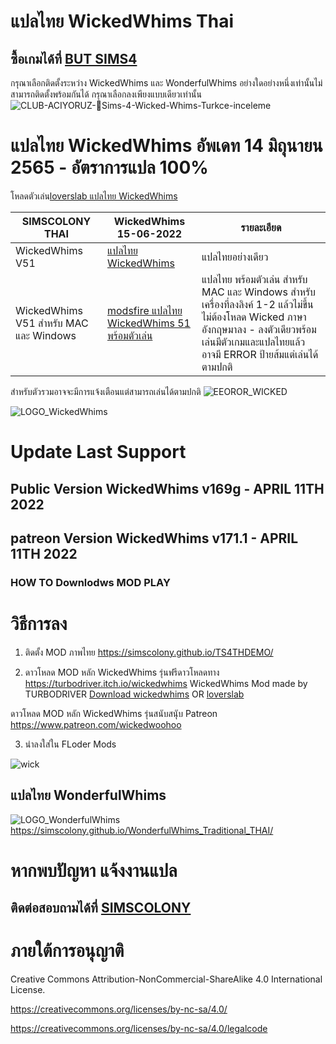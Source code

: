 
# แปลไทย WickedWhims Thai
## ซื้อเกมได้ที่ [BUT SIMS4](https://www.cdkeys.com/pc/games/the-sims-4-standard-edition-pc-cd-key-origin?mw_aref=simscolony)

กรุณาเลือกติดตั้งระหว่าง WickedWhims และ WonderfulWhims อย่างใดอย่างหนึ่งเท่านั้นไม่สามารถติดตั้งพร้อมกันได้
กรุณาเลือกลงเพียงแบบเดียวเท่านั้น
![CLUB-ACIYORUZ-💓Sims-4-Wicked-Whims-Turkce-inceleme](https://user-images.githubusercontent.com/13219372/127035913-4855b0af-ebc4-4239-9b25-57c0f2bb4267.jpg)


# แปลไทย WickedWhims อัพเดท 14 มิถุนายน 2565 - อัตราการแปล 100%
โหลดตัวเล่น[loverslab แปลไทย WickedWhims](https://www.loverslab.com/files/file/5755-sims-4-wickedwhims-thai-support-wickedwhims-v167c-18-december-2021/)



| SIMSCOLONY THAI| WickedWhims 15-06-2022|รายละเอียด|
| ------------- | ------------- | ------------- |
| WickedWhims V51| [แปลไทย WickedWhims ](https://github.com/simscolony/WickedWhimsTH/raw/main/%5BSIMSCOLONY%5D_WickedWhims_TH_%5B15-6-2022%5D.package) |แปลไทยอย่างเดียว|
| WickedWhims V51 สำหรับ MAC และ Windows|   [modsfire แปลไทย WickedWhims 51 พร้อมตัวเล่น](http://www.simfileshare.net/download/3236037/) |แปลไทย พร้อมตัวเล่น สำหรับ MAC และ Windows สำหรับเครื่องที่ลงลิงค์ 1-2 แล้วไม่ขึ้น ไม่ต้องโหลด Wicked ภาษาอังกฤษมาลง - ลงตัวเดียวพร้อมเล่นมีตัวเกมและแปลไทยแล้ว อาจมี ERROR ป้ายส้มแต่เล่นได้ตามปกติ|

สำหรับตัวรวมอาจจะมีการแจ้งเตือนแต่สามารถเล่นได้ตามปกติ
![EEOROR_WICKED](https://user-images.githubusercontent.com/13219372/173412099-a9ba4be7-5b34-42ea-8fd4-b6ffaa8dc05d.jpg)



![LOGO_WickedWhims](https://img.itch.zone/aW1nLzMzMDExODAucG5n/original/mSNqg3.png)
# Update Last Support 
## Public Version WickedWhims v169g - APRIL 11TH 2022
##  patreon Version WickedWhim﻿s  v171.1 - APRIL 11TH 2022

### HOW TO Downlodws MOD PLAY

# วิธีการลง
1. ติดตั้ง MOD ภาพไทย
https://simscolony.github.io/TS4THDEMO/

2. ดาวโหลด MOD หลัก WickedWhims  รุ่นฟรีดาวโหลดทาง
https://turbodriver.itch.io/wickedwhims
WickedWhims Mod made by TURBODRIVER   [Download wickedwhims](https://wickedwhimsmod.com/download/) OR
[loverslab](https://www.loverslab.com/files/file/5755-sims-4-thai-translation-for-wickedwhims-435140c-16-april-2019/)


ดาวโหลด MOD หลัก WickedWhims  รุ่นสนับสนุับ
Patreon https://www.patreon.com/wickedwoohoo


3. นำลงใส่ใน FLoder Mods

![wick](https://user-images.githubusercontent.com/13219372/127035833-41096a39-6cce-4852-8207-d3f88aae143a.jpg)


## แปลไทย WonderfulWhims

![LOGO_WonderfulWhims](https://img.itch.zone/aW1nLzQyNjc4NDEucG5n/original/bivTAu.png)
https://simscolony.github.io/WonderfulWhims_Traditional_THAI/


# หากพบปัญหา แจ้งงานแปล
## ติดต่อสอบถามได้ที่ [SIMSCOLONY](https://www.facebook.com/SimsColony/)

# ภายใต้การอนุญาติ 

Creative Commons Attribution-NonCommercial-ShareAlike 4.0 International License.

https://creativecommons.org/licenses/by-nc-sa/4.0/

https://creativecommons.org/licenses/by-nc-sa/4.0/legalcode


